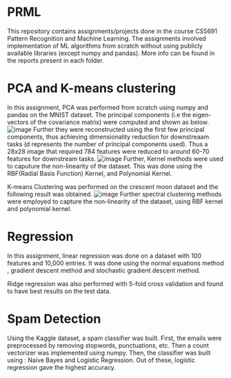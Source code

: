# PRML
This repository contains assignments/projects done in the course CS5691 Pattern Recognition and Machine Learning. The assignments involved implementation of ML algorithms from scratch without using publicly available libraries (except numpy and pandas). More info can be found in the reports present in each folder.
# PCA and K-means clustering
In this assignment, PCA was performed from scratch using numpy and pandas on the MNIST dataset. The principal components (i.e the eigen-vectors of the covariance matrix) were computed and shown as below.
![image](https://github.com/tharrunkumar2020/PRML/assets/108512265/25f20938-8291-4833-8c32-92e6109654f1)
Further they were reconstructed using the first few principal components, thus achieving dimensionality reduction for downstreaam tasks (d represents the number of principal components used). Thus a 28x28 image that required 784 features were reduced to around 60-70 features for downstream tasks.
![image](https://github.com/tharrunkumar2020/PRML/assets/108512265/e2ba5263-b715-4e63-a576-c059bf0e6564)
Further, Kernel methods were used to caputure the non-linearity of the dataset. This was done using the RBF(Radial Basis Function) Kernel, and Polynomial Kernel.

K-means Clustering was performed on the crescent moon dataset and the following result was obtained.
![image](https://github.com/tharrunkumar2020/PRML/assets/108512265/69311644-a310-43c6-9110-5da64453cddc)
Further spectral clustering methods were employed to capture the non-linearity of the dataset, using RBF kernel and polynomial kernel.
# Regression
In this assignment, linear regression was done on a dataset with 100 features and 10,000 entries. It was done using the normal equations method , gradient descent method and stochastic gradient descent method.

Ridge regression was also performed with 5-fold cross validation and found to have best results on the test data.
# Spam Detection
Using the Kaggle dataset, a spam classifier was built. First, the emails were preprocessed by removing stopwords, punctuations, etc. Then a count vectorizer was implemented using numpy. Then, the classifier was built using : Naive Bayes and Logistic Regression. Out of these, logistic regression gave the highest accuracy.
